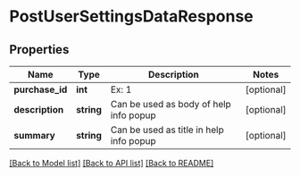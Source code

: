 # PostUserSettingsDataResponse

## Properties
Name | Type | Description | Notes
------------ | ------------- | ------------- | -------------
**purchase_id** | **int** | Ex: 1 | [optional] 
**description** | **string** | Can be used as body of help info popup | [optional] 
**summary** | **string** | Can be used as title in help info popup | [optional] 

[[Back to Model list]](../README.md#documentation-for-models) [[Back to API list]](../README.md#documentation-for-api-endpoints) [[Back to README]](../README.md)


